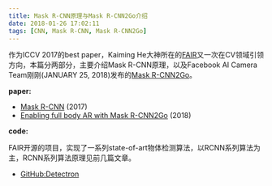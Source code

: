 ```yaml
---
title: Mask R-CNN原理与Mask R-CNN2Go介绍
date: 2018-01-26 17:02:11
tags: [CNN, Mask R-CNN, Mask R-CNN2Go]
---
```



作为ICCV 2017的best paper，Kaiming He大神所在的[FAIR](https://research.fb.com/category/facebook-ai-research-fair/)又一次在CV领域引领方向，本篇分两部分，主要介绍Mask R-CNN原理，以及Facebook AI Camera Team刚刚(JANUARY 25, 2018)发布的[Mask R-CNN2Go](https://research.fb.com/enabling-full-body-ar-with-mask-r-cnn2go/)。

<!--more-->

**paper:**

- [Mask R-CNN](https://arxiv.org/abs/1703.06870) (2017)
- [Enabling full body AR with Mask R-CNN2Go](https://research.fb.com/enabling-full-body-ar-with-mask-r-cnn2go/) (2018)

**code:**

FAIR开源的项目，实现了一系列state-of-art物体检测算法，以RCNN系列算法为主，RCNN系列算法原理见前几篇文章。

- [GitHub:Detectron](https://github.com/facebookresearch/Detectron)

